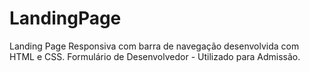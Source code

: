 # LandingPage
Landing Page Responsiva com barra de navegação desenvolvida com HTML e CSS.
Formulário de Desenvolvedor - Utilizado para Admissão.
